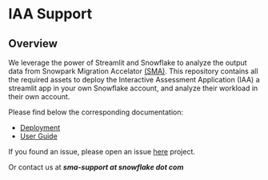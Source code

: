# IAA Support

## Overview
We leverage the power of Streamlit and Snowflake to analyze the output data from Snowpark Migration Accelator [(SMA)](https://www.snowflake.com/en/data-cloud/snowpark/migration-accelerator/). This repository contains all the required assets to deploy the Interactive Assessment Application (IAA) a streamlit app in your own Snowflake account, and analyze their workload in their own account.

Please find below the corresponding documentation:

- [Deployment](docs/Deployment.md)
- [User Guide](docs/UserGuide.md)

If you found an issue, please open an issue [here](https://github.com/Snowflake-Labs/IAA-Support/issues/new?assignees=&labels=Issue&projects=&template=iaa-issue.md) project.

Or contact us at ***sma-support at snowflake dot com***

